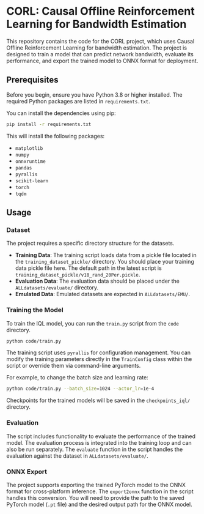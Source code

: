 # CORL: Causal Offline Reinforcement Learning for Bandwidth Estimation

This repository contains the code for the CORL project, which uses Causal Offline Reinforcement Learning for bandwidth estimation. The project is designed to train a model that can predict network bandwidth, evaluate its performance, and export the trained model to ONNX format for deployment.

## Prerequisites

Before you begin, ensure you have Python 3.8 or higher installed. The required Python packages are listed in `requirements.txt`.

You can install the dependencies using pip:

```bash
pip install -r requirements.txt
```

This will install the following packages:
- `matplotlib`
- `numpy`
- `onnxruntime`
- `pandas`
- `pyrallis`
- `scikit-learn`
- `torch`
- `tqdm`

## Usage

### Dataset

The project requires a specific directory structure for the datasets.

-   **Training Data**: The training script loads data from a pickle file located in the `training_dataset_pickle/` directory. You should place your training data pickle file here. The default path in the latest script is `training_dataset_pickle/v18_rand_20Per.pickle`.
-   **Evaluation Data**: The evaluation data should be placed under the `ALLdatasets/evaluate/` directory.
-   **Emulated Data**: Emulated datasets are expected in `ALLdatasets/EMU/`.


### Training the Model

To train the IQL model, you can run the `train.py` script from the `code` directory.

```bash
python code/train.py
```

The training script uses `pyrallis` for configuration management. You can modify the training parameters directly in the `TrainConfig` class within the script or override them via command-line arguments.

For example, to change the batch size and learning rate:
```bash
python code/train.py --batch_size=1024 --actor_lr=1e-4
```

Checkpoints for the trained models will be saved in the `checkpoints_iql/` directory.

### Evaluation

The script includes functionality to evaluate the performance of the trained model. The evaluation process is integrated into the training loop and can also be run separately. The `evaluate` function in the script handles the evaluation against the dataset in `ALLdatasets/evaluate/`.

### ONNX Export

The project supports exporting the trained PyTorch model to the ONNX format for cross-platform inference. The `export2onnx` function in the script handles this conversion. You will need to provide the path to the saved PyTorch model (`.pt` file) and the desired output path for the ONNX model.





